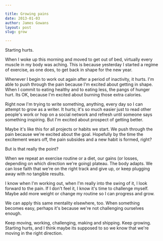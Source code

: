 ```yaml
---

title: Growing pains
date: 2013-01-03 
author: James Gowans 
layout: post
slug: grow

---  
```



Starting hurts.

When I woke up this morning and moved to get out of bed, virtually every muscle in my body was aching. This is because yesterday I started a regime of exercise, as one does, to get back in shape for the new year.

Whenever I begin to work out again after a period of inactivity, it hurts. I'm able to push through the pain because I'm excited about getting in shape. When I commit to eating healthy and to eating less, the pangs of hunger hurt. Its OK, because I'm excited about burning those extra calories.

Right now I'm trying to write something, anything, every day so I can attempt to grow as a writer. It hurts; it's so much easier just to read other people's work or hop on a social network and refresh until someone says something inspiring. But I'm excited about prospect of getting better. 

Maybe it's like this for all projects or habits we start. We push through the pain because we're excited about the goal. Hopefully by the time the excitement wears off, the pain subsides and a new habit is formed, right? 

But is that really the point?

When we repeat an exercise routine or a diet, our gains (or losses, depending on which direction we're going) plateau. The body adapts. We can lose faith that we're on the right track and give up, or keep plugging away with no tangible results.

I know when I'm working out, when I'm really into the swing of it, I look forward to the pain. If I don't feel it, I know it's time to challenge myself. Maybe add more weight or change my routine so I can progress and grow.

We can apply this same mentality elsewhere, too. When something becomes easy, perhaps it's because we're not challenging ourselves enough. 

Keep moving, working, challenging, making and shipping. Keep growing. Starting hurts, and I think maybe its supposed to so we know that we're moving in the right direction.
